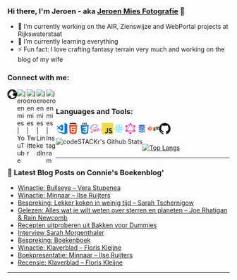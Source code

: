 ### Hi there, I'm Jeroen - aka [Jeroen Mies Fotografie][website] 👋

- 🔭 I’m currently working on the AIR, Zienswijze and WebPortal projects at Rijkswaterstaat
- 🌱 I’m currently learning everything
- ⚡ Fun fact: I love crafting fantasy terrain very much and working on the blog of my wife

### Connect with me:

[<img align="left" alt="jeroenmies" width="22px" src="https://raw.githubusercontent.com/iconic/open-iconic/master/svg/globe.svg" />][website]
[<img align="left" alt="jeroenmies | YouTube" width="22px" src="https://cdn.jsdelivr.net/npm/simple-icons@v3/icons/youtube.svg" />][youtube]
[<img align="left" alt="jeroenmies | Twitter" width="22px" src="https://cdn.jsdelivr.net/npm/simple-icons@v3/icons/twitter.svg" />][twitter]
[<img align="left" alt="jeroenmies | LinkedIn" width="22px" src="https://cdn.jsdelivr.net/npm/simple-icons@v3/icons/linkedin.svg" />][linkedin]
[<img align="left" alt="jeroenmies | Instagram" width="22px" src="https://cdn.jsdelivr.net/npm/simple-icons@v3/icons/instagram.svg" />][instagram]

<br />

### Languages and Tools:

[<img align="left" alt="Visual Studio Code" width="26px" src="https://raw.githubusercontent.com/github/explore/80688e429a7d4ef2fca1e82350fe8e3517d3494d/topics/visual-studio-code/visual-studio-code.png" />][webdevplaylist]
[<img align="left" alt="HTML5" width="26px" src="https://raw.githubusercontent.com/github/explore/80688e429a7d4ef2fca1e82350fe8e3517d3494d/topics/html/html.png" />][webdevplaylist]
[<img align="left" alt="CSS3" width="26px" src="https://raw.githubusercontent.com/github/explore/80688e429a7d4ef2fca1e82350fe8e3517d3494d/topics/css/css.png" />][cssplaylist]
[<img align="left" alt="Sass" width="26px" src="https://raw.githubusercontent.com/github/explore/80688e429a7d4ef2fca1e82350fe8e3517d3494d/topics/sass/sass.png" />][cssplaylist]
[<img align="left" alt="JavaScript" width="26px" src="https://raw.githubusercontent.com/github/explore/80688e429a7d4ef2fca1e82350fe8e3517d3494d/topics/javascript/javascript.png" />][jsplaylist]
[<img align="left" alt="React" width="26px" src="https://raw.githubusercontent.com/github/explore/80688e429a7d4ef2fca1e82350fe8e3517d3494d/topics/react/react.png" />][reactplaylist]
[<img align="left" alt="GraphQL" width="26px" src="https://raw.githubusercontent.com/github/explore/80688e429a7d4ef2fca1e82350fe8e3517d3494d/topics/graphql/graphql.png" />][webdevplaylist]
[<img align="left" alt="SQL" width="26px" src="https://raw.githubusercontent.com/github/explore/80688e429a7d4ef2fca1e82350fe8e3517d3494d/topics/sql/sql.png" />][webdevplaylist]
[<img align="left" alt="Git" width="26px" src="https://raw.githubusercontent.com/github/explore/80688e429a7d4ef2fca1e82350fe8e3517d3494d/topics/git/git.png" />][webdevplaylist]
[<img align="left" alt="GitHub" width="26px" src="https://raw.githubusercontent.com/github/explore/78df643247d429f6cc873026c0622819ad797942/topics/github/github.png" />][webdevplaylist]

<br />
<br />

<img align="left" alt="codeSTACKr's Github Stats" src="https://github-readme-stats.vercel.app/api?username=jeroenmies&show_icons=true&hide_border=true&count_private=true&theme=tokyonight" />

[![Top Langs](https://github-readme-stats.vercel.app/api/top-langs/?username=jeroenmies)](https://github.com/jeroenmies/github-readme-stats)

---

### 📕 Latest Blog Posts on Connie's Boekenblog'
<!-- BLOG-POST-LIST:START -->
- [Winactie: Bullseye – Vera Stupenea](https://conniesboekenblog.nl/2021/03/07/winactie-bullseye-vera-stupenea/?utm_source=rss&utm_medium=rss&utm_campaign=winactie-bullseye-vera-stupenea)
- [Winactie: Minnaar – Ilse Ruijters](https://conniesboekenblog.nl/2021/03/03/winactie-minnaar-ilse-ruijters/?utm_source=rss&utm_medium=rss&utm_campaign=winactie-minnaar-ilse-ruijters)
- [Bespreking: Lekker koken in weinig tijd – Sarah Tschernigow](https://conniesboekenblog.nl/2021/03/02/bespreking-lekker-koken-in-weinig-tijd-sarah-tschernigow/?utm_source=rss&utm_medium=rss&utm_campaign=bespreking-lekker-koken-in-weinig-tijd-sarah-tschernigow)
- [Gelezen: Alles wat je wilt weten over sterren en planeten – Joe Rhatigan & Rain Newcomb](https://conniesboekenblog.nl/2021/03/01/gelezen-alles-wat-je-wilt-weten-over-sterren-en-planeten-joe-rhatigan-rain-newcomb/?utm_source=rss&utm_medium=rss&utm_campaign=gelezen-alles-wat-je-wilt-weten-over-sterren-en-planeten-joe-rhatigan-rain-newcomb)
- [Recepten uitproberen uit Bakken voor Dummies](https://conniesboekenblog.nl/2021/02/28/recepten-uitproberen-uit-bakken-voor-dummies/?utm_source=rss&utm_medium=rss&utm_campaign=recepten-uitproberen-uit-bakken-voor-dummies)
- [Interview Sarah Morgenthaler](https://conniesboekenblog.nl/2021/02/26/interview-sarah-morgenthaler/?utm_source=rss&utm_medium=rss&utm_campaign=interview-sarah-morgenthaler)
- [Bespreking: Boekenboek](https://conniesboekenblog.nl/2021/02/24/bespreking-boekenboek/?utm_source=rss&utm_medium=rss&utm_campaign=bespreking-boekenboek)
- [Winactie: Klaverblad – Floris Kleijne](https://conniesboekenblog.nl/2021/02/22/winactie-klaverblad-floris-kleijne/?utm_source=rss&utm_medium=rss&utm_campaign=winactie-klaverblad-floris-kleijne)
- [Boekpresentatie: Minnaar – Ilse Ruijters](https://conniesboekenblog.nl/2021/02/18/boekpresentatie-minnaar-ilse-ruijters/?utm_source=rss&utm_medium=rss&utm_campaign=boekpresentatie-minnaar-ilse-ruijters)
- [Recensie: Klaverblad – Floris Kleijne](https://conniesboekenblog.nl/2021/02/18/recensie-klaverblad-floris-kleijne/?utm_source=rss&utm_medium=rss&utm_campaign=recensie-klaverblad-floris-kleijne)
<!-- BLOG-POST-LIST:END -->

---

[website]: https://jeroenmiesfotografie.nl
[twitter]: https://twitter.com/jeroenmies
[youtube]: https://www.youtube.com/channel/UCdM6wXDAk3Y8_ycxkSfAD7Q
[instagram]: https://www.instagram.com/jeroenmies/
[linkedin]: https://www.linkedin.com/in/jeroenmies/
[webdevplaylist]: https://www.youtube.com/playlist?list=PLlhZGGVFsRrTQQnp_2UwWSoAigm-9_SqR
[jsplaylist]: https://www.youtube.com/playlist?list=PLC5BA7CB1270B2073
[cssplaylist]: https://www.youtube.com/playlist?list=PLlhZGGVFsRrSeV5xra6z-nU60cqompunz
[reactplaylist]: https://www.youtube.com/playlist?list=PLC5BA7CB1270B2073
